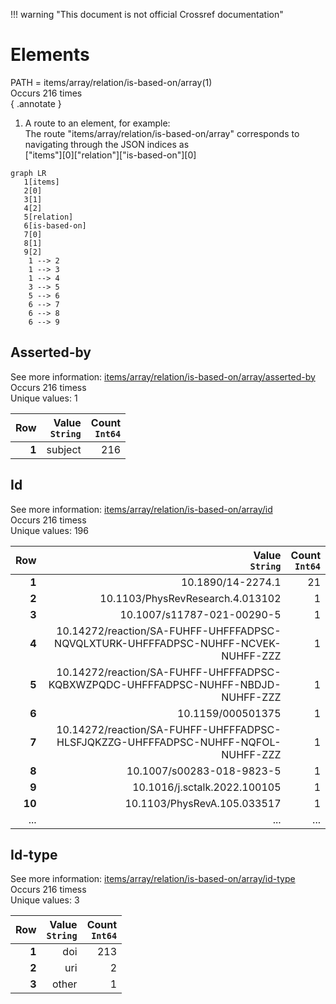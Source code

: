 !!! warning "This document is not official Crossref documentation"
# Elements
PATH = items/array/relation/is-based-on/array(1)  
Occurs 216 times  
{ .annotate }

1. A route to an element, for example:  
   The route "items/array/relation/is-based-on/array" corresponds to navigating through the JSON indices as  
   ["items"][0]["relation"]["is-based-on"][0]  

```mermaid
graph LR
   1[items]
   2[0]
   3[1]
   4[2]
   5[relation]
   6[is-based-on]
   7[0]
   8[1]
   9[2]
    1 --> 2
    1 --> 3
    1 --> 4
    3 --> 5
    5 --> 6
    6 --> 7
    6 --> 8
    6 --> 9
```


## Asserted-by
See more information: [items/array/relation/is-based-on/array/asserted-by](asserted-by/index.md)  
Occurs 216 timess  
Unique values: 1  

| **Row** | **Value**<br>`String` | **Count**<br>`Int64` |
|--------:|----------------------:|---------------------:|
| **1**   | subject               | 216                  |

## Id
See more information: [items/array/relation/is-based-on/array/id](id/index.md)  
Occurs 216 timess  
Unique values: 196  

| **Row** | **Value**<br>`String`                                                             | **Count**<br>`Int64` |
|--------:|----------------------------------------------------------------------------------:|---------------------:|
| **1**   | 10.1890/14-2274.1                                                                 | 21                   |
| **2**   | 10.1103/PhysRevResearch.4.013102                                                  | 1                    |
| **3**   | 10.1007/s11787-021-00290-5                                                        | 1                    |
| **4**   | 10.14272/reaction/SA-FUHFF-UHFFFADPSC-NQVQLXTURK-UHFFFADPSC-NUHFF-NCVEK-NUHFF-ZZZ | 1                    |
| **5**   | 10.14272/reaction/SA-FUHFF-UHFFFADPSC-KQBXWZPQDC-UHFFFADPSC-NUHFF-NBDJD-NUHFF-ZZZ | 1                    |
| **6**   | 10.1159/000501375                                                                 | 1                    |
| **7**   | 10.14272/reaction/SA-FUHFF-UHFFFADPSC-HLSFJQKZZG-UHFFFADPSC-NUHFF-NQFOL-NUHFF-ZZZ | 1                    |
| **8**   | 10.1007/s00283-018-9823-5                                                         | 1                    |
| **9**   | 10.1016/j.sctalk.2022.100105                                                      | 1                    |
| **10**  | 10.1103/PhysRevA.105.033517                                                       | 1                    |
| ... | ... | ... |

## Id-type
See more information: [items/array/relation/is-based-on/array/id-type](id-type/index.md)  
Occurs 216 timess  
Unique values: 3  

| **Row** | **Value**<br>`String` | **Count**<br>`Int64` |
|--------:|----------------------:|---------------------:|
| **1**   | doi                   | 213                  |
| **2**   | uri                   | 2                    |
| **3**   | other                 | 1                    |

